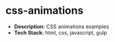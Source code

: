 # css-animations

- **Description**: CSS animations examples
- **Tech Stack:** html, css, javascript, gulp
